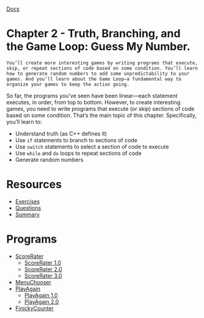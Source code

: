 [Docs](../docs/)
# Chapter 2 - Truth, Branching, and the Game Loop: Guess My Number.

`You’ll create more interesting games by writing programs that execute, skip, or repeat sections of code based on some condition. You’ll learn how to generate random numbers to add some unpredictability to your games. And you’ll learn about the Game Loop—a fundamental way to organize your games to keep the action going.`

So far, the programs you’ve seen have been linear—each statement executes, in order, from top to bottom. However, to create interesting games, you need to write programs that execute (or skip) sections of code based on some condition. That’s the main topic of this chapter. Specifically, you’ll learn to:

- Understand truth (as C++ defines it)
- Use `if` statements to branch to sections of code
- Use `switch` statements to select a section of code to execute
- Use `while` and `do` loops to repeat sections of code
- Generate random numbers

# Resources

- [Exercises](Exercises/)
- [Questions](Questions/)
- [Summary](Summary/)

# Programs
- [ScoreRater](ScoreRater/)
    - [ScoreRater 1.0](ScoreRater/ScoreRater1.0/)
    - [ScoreRater 2.0](ScoreRater/ScoreRater2.0/)
    - [ScoreRater 3.0](ScoreRater/ScoreRater3.0/)
- [MenuChooser](MenuChooser/)
- [PlayAgain](PlayAgain/)
    - [PlayAgain 1.0](PlayAgain/PlayAgain1.0/)
    - [PlayAgain 2.0](PlayAgain/PlayAgain2.0/)
- [FinickyCounter](FinickyCounter/) 